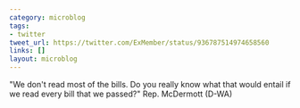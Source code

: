 ```yaml
---
category: microblog
tags:
- twitter
tweet_url: https://twitter.com/ExMember/status/936787514974658560
links: []
layout: microblog
---
```

"We don't read most of the bills. Do you really know what that would entail if we read every bill that we passed?" Rep. McDermott (D-WA)

